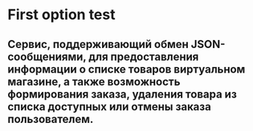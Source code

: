 # First option test
## Cервис, поддерживающий обмен JSON-сообщениями, для предоставления информации о списке товаров виртуальном магазине, а также возможность формирования заказа, удаления товара из списка доступных или отмены заказа пользователем.
